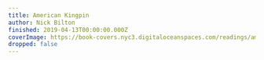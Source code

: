 ```yaml
---
title: American Kingpin
author: Nick Bilton
finished: 2019-04-13T00:00:00.000Z
coverImage: https://book-covers.nyc3.digitaloceanspaces.com/readings/american-kingpin-01.jpg
dropped: false
---
```


